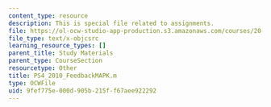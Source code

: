 ```yaml
---
content_type: resource
description: This is special file related to assignments.
file: https://ol-ocw-studio-app-production.s3.amazonaws.com/courses/20-320-analysis-of-biomolecular-and-cellular-systems-fall-2012/9fef775e000d905b215ff67aee922292_PS4_2010_FeedbackMAPK.m
file_type: text/x-objcsrc
learning_resource_types: []
parent_title: Study Materials
parent_type: CourseSection
resourcetype: Other
title: PS4_2010_FeedbackMAPK.m
type: OCWFile
uid: 9fef775e-000d-905b-215f-f67aee922292
---
```

